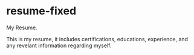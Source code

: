 # resume-fixed
My Resume.

This is my resume, it includes certifications, educations, experience, and any revelant information regarding myself. 
